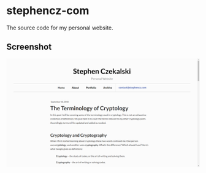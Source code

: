 # stephencz-com
The source code for my personal website.

## Screenshot
![Screenshot of Website](/screenshots/website.png?raw=true "Screenshot of a Post")
